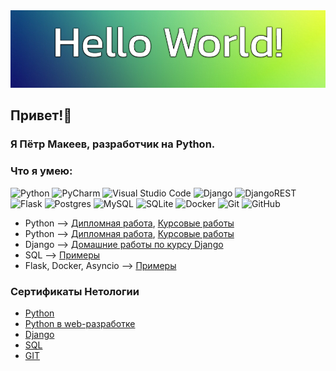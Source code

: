<div id="header" align="center">
  <img src="https://github.com/PeterMakeev/header/blob/main/header.png?raw=true"/>
</div>

## Привет!👋
### Я Пётр Макеев, разработчик на Python.

### Что я умею:
![Python](https://img.shields.io/badge/python-3670A0?style=for-the-badge&logo=python&logoColor=ffdd54) ![PyCharm](https://img.shields.io/badge/pycharm-143?style=for-the-badge&logo=pycharm&logoColor=black&color=black&labelColor=green) ![Visual Studio Code](https://img.shields.io/badge/Visual%20Studio%20Code-0078d7.svg?style=for-the-badge&logo=visual-studio-code&logoColor=white) ![Django](https://img.shields.io/badge/django-%23092E20.svg?style=for-the-badge&logo=django&logoColor=white) ![DjangoREST](https://img.shields.io/badge/DJANGO-REST-ff1709?style=for-the-badge&logo=django&logoColor=white&color=ff1709&labelColor=gray) ![Flask](https://img.shields.io/badge/flask-%23000.svg?style=for-the-badge&logo=flask&logoColor=white) ![Postgres](https://img.shields.io/badge/postgres-%23316192.svg?style=for-the-badge&logo=postgresql&logoColor=white) ![MySQL](https://img.shields.io/badge/mysql-%2300f.svg?style=for-the-badge&logo=mysql&logoColor=white) ![SQLite](https://img.shields.io/badge/sqlite-%2307405e.svg?style=for-the-badge&logo=sqlite&logoColor=white) ![Docker](https://img.shields.io/badge/docker-%230db7ed.svg?style=for-the-badge&logo=docker&logoColor=white) ![Git](https://img.shields.io/badge/git-%23F05033.svg?style=for-the-badge&logo=git&logoColor=white) ![GitHub](https://img.shields.io/badge/github-%23121011.svg?style=for-the-badge&logo=github&logoColor=white)
* Python --> [Дипломная работа](https://github.com/PeterMakeev/python-final-diplom), [Курсовые работы](https://github.com/stars/PeterMakeev/lists/control-works)
* Python --> [Дипломная работа](https://github.com/PeterMakeev/python-final-diplom), [Курсовые работы](https://github.com/stars/PeterMakeev/lists/control-works)
* Django --> [Домашние работы по курсу Django](https://github.com/stars/PeterMakeev/lists/django)
* SQL --> [Примеры ](https://github.com/PeterMakeev/SQL-music)
* Flask, Docker, Asyncio --> [Примеры](https://github.com/stars/PeterMakeev/lists/other)

### Сертификаты Нетологии
* [Python](https://drive.google.com/file/d/1vNbQ8kON30Qc_3Gs9gBc-G_8lssqQC0Y/view?usp=sharing)
* [Python в web-разработке](https://drive.google.com/file/d/1hR05BEwuntoRvqImWXrobT2fegmlO5X2/view?usp=sharing)
* [Django](https://drive.google.com/file/d/1DZ7UFctVCHL7n17lBAQEC2s9FBSXW02N/view?usp=sharing)
* [SQL](https://drive.google.com/file/d/1OvTdWSz4USSkKLHEPlaR0NsWqfW-tmNC/view?usp=sharing)
* [GIT](https://drive.google.com/file/d/1nzq-zIazW4U9zjvbknf0lvFAfhHrUYzS/view?usp=share_link)
<!--
**PeterMakeev/PeterMakeev** is a ✨ _special_ ✨ repository because its `README.md` (this file) appears on your GitHub profile.

Here are some ideas to get you started:

- 🔭 I’m currently working on ...
- 🌱 I’m currently learning ...
- 👯 I’m looking to collaborate on ...
- 🤔 I’m looking for help with ...
- 💬 Ask me about ...
- 📫 How to reach me: ...
- 😄 Pronouns: ...
- ⚡ Fun fact: ...
-->
